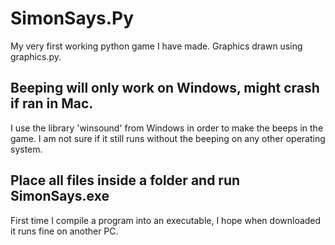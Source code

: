 # SimonSays.Py
My very first working python game I have made. Graphics drawn using graphics.py.

## Beeping will only work on Windows, might crash if ran in Mac.
I use the library 'winsound' from Windows in order to make the beeps in the game. I am not sure if it still runs without the beeping on any other operating system.

## Place all files inside a folder and run SimonSays.exe
First time I compile a program into an executable, I hope when downloaded it runs fine on another PC.
